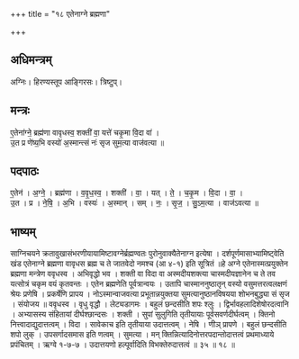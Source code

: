 +++
title = "१८ एतेनाग्ने ब्रह्मणा"

+++
## अधिमन्त्रम्
अग्निः। हिरण्यस्तूप आङ्गिरसः। त्रिष्टुप्।

## मन्त्रः
ए॒तेना॑ग्ने॒ ब्रह्म॑णा वावृधस्व॒ शक्ती॑ वा॒ यत्ते॑ चकृ॒मा वि॒दा वा॑ ।  
उ॒त प्र णे॑ष्य॒भि वस्यो॑ अ॒स्मान्त्सं नः॑ सृज सुम॒त्या वाज॑वत्या ॥

## पदपाठः
ए॒तेन॑ । अ॒ग्ने॒ । ब्रह्म॑णा । व॒वृ॒ध॒स्व॒ । शक्ती॑ । वा॒ । यत् । ते॒ । च॒कृ॒म । वि॒दा । वा॒ ।  
उ॒त । प्र । ने॒षि॒ । अ॒भि । वस्यः॑ । अ॒स्मान् । सम् । नः॒ । सृ॒ज॒ । सु॒ऽम॒त्या । वाज॑ऽवत्या ॥

## भाष्यम्
साग्निचयने क्रतावुखासंभरणीयायामिष्टावग्नेर्ब्रह्मण्वतः पुरोनुवाक्यैतेनाग्न इत्येषा । दर्शपूर्णमासाभ्यामिष्ट्वेति खंड एतेनाग्ने ब्रह्मणा वावृधस ब्रह्म च ते जातवेदो नमश्च (आ ४-१) इति सूत्रितं ॥हे अग्ने एतेनास्मत्प्रयुक्तेन ब्रह्मणा मन्त्रेण ववृधस्व । अभिवृद्धो भव । शक्ती वा विदा वा अस्मदीयशक्त्या चास्मदीयज्ञानेन च ते तव यत्सोत्रं चकृम वयं कृतवन्तः । एतेन ब्रह्मणेति पूर्वत्रान्वयः । उतापि चास्माननुष्ठातृन् वस्यो वसुमत्तरत्वलक्षणं श्रेयः प्रणेषि । प्रकर्षेणि प्रापय । नोऽस्मान्वाजवत्या प्रभूतान्नयुक्तया सुमत्यानुष्ठानविषयया शोभनबुद्ध्या सं सृज । संयोजय ॥ ववृधस्व । वृधु वृद्धौ । लेट्यडागमः । बहुलं छन्दसीति शपः श्लुः । द्विर्भावहलादिशेषोरदत्वानि । अभ्यासस्य संहितायां दीर्घश्छान्दसः । शक्ती । सुपां सुलुगिति तृतीयायाः पूर्वसवर्णदीर्घत्वम् । क्तिनो नित्त्वादाद्युदात्तत्वम् । विदा । सावेकाच इति तृतीयाया उदात्तत्वम् । नेषि । णीञ् प्रापणे । बहुलं छन्दसीति शपो लुक् । उपसर्गादसमास इति णत्वम् । सुमत्या । मन् क्तिन्नित्यादिनोत्तरपदान्तोदात्तत्वं प्रथमाध्याये प्रपंचितम् । ऋग्वे १-७-७ । उदात्तयणो हल्पूर्वादिति विभक्तेरुदात्तत्वं ॥ ३५ ॥ १८ ॥